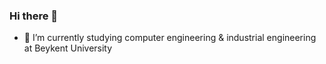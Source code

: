 ### Hi there 👋



- 🔭 I’m currently studying computer engineering & industrial engineering at Beykent University




